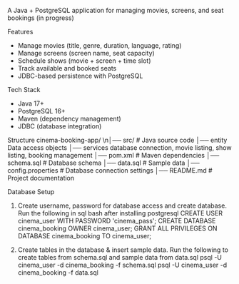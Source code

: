 A Java + PostgreSQL application for managing movies, screens, and seat bookings (in progress)

Features
* Manage movies (title, genre, duration, language, rating)
* Manage screens (screen name, seat capacity)
* Schedule shows (movie + screen + time slot)
* Track available and booked seats
* JDBC-based persistence with PostgreSQL

Tech Stack
* Java 17+
* PostgreSQL 16+
* Maven (dependency management)
* JDBC (database integration)

Structure
cinema-booking-app/
\n│── src/  # Java source code
  │── entity  Data access objects
  │── services database connection, movie listing, show listing, booking management
│── pom.xml             # Maven dependencies
│── schema.sql          # Database schema
│── data.sql            # Sample data
│── config.properties   # Database connection settings
│── README.md           # Project documentation


Database Setup
1) Create username, password for database access and create database. Run the following in sql bash after installing postgresql
    CREATE USER cinema_user WITH PASSWORD 'cinema_pass';
    CREATE DATABASE cinema_booking OWNER cinema_user;
    GRANT ALL PRIVILEGES ON DATABASE cinema_booking TO cinema_user;

2) Create tables in the database & insert sample data. Run the following to create tables from schema.sql and sample data from data.sql
   psql -U cinema_user -d cinema_booking -f schema.sql
  psql -U cinema_user -d cinema_booking -f data.sql
 
